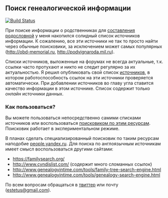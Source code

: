 ## Поиск генеалогической информации

[![Build Status](https://travis-ci.org/ligurio/genealogic-sources.svg?branch=master)](https://travis-ci.org/ligurio/genealogic-sources)

При поиске информации о родственниках для
[составления родословной](https://bronevichok.ru/blog/2014/04/03/genealogic-tree.html)
у меня накопился солидный список источников информации.
К сожалению, все эти источники не так то просто найти через обычные поисковики,
за исключением может самых популярных (<http://obd-memorial.ru>, <http://podvignaroda.mil.ru>).

Списки источников, выложенные на форумах не всегда актуальные, т.к. ссылки часто
протухают и никто не следит регулярно за их актуальностью. Я решил опубликовать
свой список [источников](sources-ru.md), в котором работоспособность
ссылок на эти источники проверяется автоматически. При добавлении источников во
главу угла ставится качество информации в этом источнике. Список содержит только
_онлайн_ источники данных.

### Как пользоваться?

Вы можете пользоваться непосредственно самими списками источников или
воспользоваться [поисковиком по этим ресурсам](https://bronevichok.ru/past).
Поисковик работает в экспериментальном режиме.

В планах сделать специализированный поисковик
по таким ресурсам наподобие [people.yandex.ru](http://people.yandex.ru).
Для поиска по англоязычным источникам имеет смысл воспользоваться другими сайтами:

* https://familysearch.org/
* http://www.cyndislist.com/ (содержит много сломанных ссылок)
* http://www.genealogyintime.com/tools/family-tree-search-engine.html
* http://www.genealogyintime.com/tools/genealogy-search-engine.html

По всем вопросам обращаться в [твиттер](https://twitter.com/estet) или почту (estetus@gmail.com).

[Google CSE]: https://www.google.ru/cse/publicurl?cx=014915845746009296139:coftj0uhtsy

